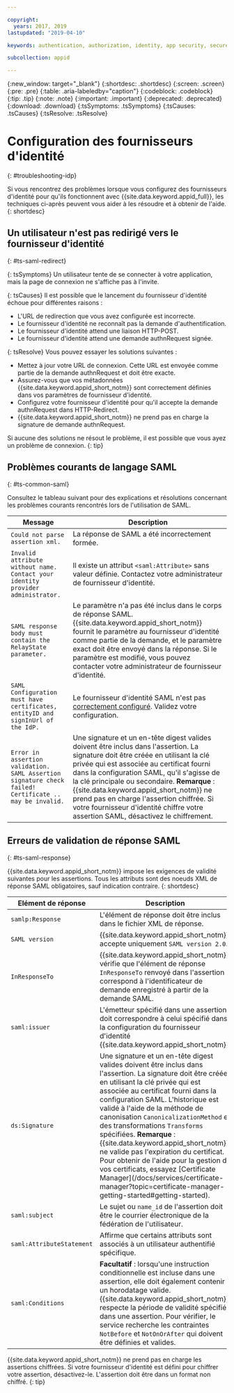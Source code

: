 ```yaml
---

copyright:
  years: 2017, 2019
lastupdated: "2019-04-10"

keywords: authentication, authorization, identity, app security, secure, development, idp, troubleshooting, redirected, validation

subcollection: appid

---
```


{:new_window: target="_blank"}
{:shortdesc: .shortdesc}
{:screen: .screen}
{:pre: .pre}
{:table: .aria-labeledby="caption"}
{:codeblock: .codeblock}
{:tip: .tip}
{:note: .note}
{:important: .important}
{:deprecated: .deprecated}
{:download: .download}
{:tsSymptoms: .tsSymptoms}
{:tsCauses: .tsCauses}
{:tsResolve: .tsResolve}

# Configuration des fournisseurs d'identité
{: #troubleshooting-idp}

Si vous rencontrez des problèmes lorsque vous configurez des fournisseurs d'identité pour qu'ils fonctionnent avec {{site.data.keyword.appid_full}}, les techniques ci-après peuvent vous aider à les résoudre et à obtenir de l'aide.
{: shortdesc}


## Un utilisateur n'est pas redirigé vers le fournisseur d'identité
{: #ts-saml-redirect}

{: tsSymptoms}
Un utilisateur tente de se connecter à votre application, mais la page de connexion ne s'affiche pas à l'invite.

{: tsCauses}
Il est possible que le lancement du fournisseur d'identité échoue pour différentes raisons :

* L'URL de redirection que vous avez configurée  est incorrecte.
* Le fournisseur d'identité ne reconnaît pas la demande d'authentification.
* Le fournisseur d'identité attend une liaison HTTP-POST.
* Le fournisseur d'identité attend une demande authnRequest signée.

{: tsResolve}
Vous pouvez essayer les solutions suivantes :

* Mettez à jour votre URL de connexion. Cette URL est envoyée comme partie de la demande authnRequest et doit être exacte.
* Assurez-vous que vos métadonnées {{site.data.keyword.appid_short_notm}} sont correctement définies dans vos paramètres de fournisseur d'identité.
* Configurez votre fournisseur d'identité pour qu'il accepte la demande authnRequest dans HTTP-Redirect.
* {{site.data.keyword.appid_short_notm}} ne prend pas en charge la signature de demande authnRequest.

Si aucune des solutions ne résout le problème, il est possible que vous ayez un problème de connexion.
{: tip}


## Problèmes courants de langage SAML
{: #ts-common-saml}

Consultez le tableau suivant pour des explications et résolutions concernant les problèmes courants rencontrés lors de l'utilisation de SAML.

<table summary="Chaque ligne du tableau se lit de gauche à droite, avec l'état du cluster à la colonne 1 et une description à la colonne 2.">
  <thead>
    <th>Message</th>
    <th>Description</th>
  </thead>
  <tbody>
    <tr>
      <td><code>Could not parse assertion xml.</code></td>
      <td>La réponse de SAML a été incorrectement formée.</td>
    </tr>
    <tr>
      <td><code>Invalid attribute without name. Contact your identity provider administrator.</code></td>
      <td>Il existe un attribut <code>&lt;saml:Attribute&gt;</code> sans valeur définie. Contactez votre administrateur de fournisseur d'identité.</td>
    </tr>
    <tr>
      <td><code>SAML response body must contain the RelayState parameter.</code></td>
      <td>Le paramètre n'a pas été inclus dans le corps de réponse SAML. {{site.data.keyword.appid_short_notm}} fournit le paramètre au fournisseur d'identité comme partie de la demande, et le paramètre exact doit être envoyé dans la réponse. Si le paramètre est modifié, vous pouvez contacter votre administrateur de fournisseur d'identité. </td>
    </tr>
    <tr>
      <td><code>SAML Configuration must have certificates, entityID and signInUrl of the IdP.</code></td>
      <td>Le fournisseur d'identité SAML n'est pas <a href="/docs/services/appid?topic=appid-enterprise#enterprise" target="_blank">correctement configuré</a>. Validez votre configuration.</td>
    </tr>
    <tr>
      <td><code>Error in assertion validation. SAML Assertion signature check failed! Certificate .. may be invalid.</code></td>
      <td>Une signature et un en-tête digest valides doivent être inclus dans l'assertion. La signature doit être créée en utilisant la clé privée qui est associée au certificat fourni dans la configuration SAML, qu'il s'agisse de la clé principale ou secondaire. <strong>Remarque</strong> : {{site.data.keyword.appid_short_notm}} ne prend pas en charge l'assertion chiffrée. Si votre fournisseur d'identité chiffre votre assertion SAML, désactivez le chiffrement.</td>
    </tr>
  </tbody>
</table>



## Erreurs de validation de réponse SAML
{: #ts-saml-response}

{{site.data.keyword.appid_short_notm}} impose les exigences de validité suivantes pour les assertions. Tous les attributs sont des noeuds XML de réponse SAML obligatoires, sauf indication contraire.
{: shortdesc}


<table summary="Chaque ligne du tableau se lit de gauche à droite, avec l'élément de réponse dans la colonne 1 et une description dans la colonne 2.">
  <thead>
    <th>Elément de réponse</th>
    <th>Description</th>
  </thead>
  <tbody>
    <tr>
      <td><code>samlp:Response</code></td>
      <td>L'élément de réponse doit être inclus dans le fichier XML de réponse.</td>
    </tr>
    <tr>
      <td><code>SAML version</code></td>
      <td>{{site.data.keyword.appid_short_notm}} accepte uniquement <code>SAML version 2.0</code>.</td>
    </tr>
    <tr>
      <td><code>InResponseTo</code></td>
      <td>{{site.data.keyword.appid_short_notm}} vérifie que l'élément de réponse <code>InResponseTo</code> renvoyé dans l'assertion correspond à l'identificateur de demande enregistré à partir de la demande SAML.</td>
    </tr>
    <tr>
      <td><code>saml:issuer</code></td>
      <td>L'émetteur spécifié dans une assertion doit correspondre à celui spécifié dans la configuration du fournisseur d'identité {{site.data.keyword.appid_short_notm}}.</td>
    </tr>
    <tr>
      <td><code>ds:Signature</code></td>
      <td>Une signature et un en-tête digest valides doivent être inclus dans l'assertion. La signature doit être créée en utilisant la clé privée qui est associée au certificat fourni dans la configuration SAML. L'historique est validé à l'aide de la méthode de canonisation <code>CanonicalizationMethod</code> et des transformations <code>Transforms</code> spécifiées. <strong>Remarque</strong> : {{site.data.keyword.appid_short_notm}} ne valide pas l'expiration du certificat. Pour obtenir de l'aide pour la gestion de vos certificats, essayez [Certificate Manager](/docs/services/certificate-manager?topic=certificate-manager-getting-started#getting-started).</td>
    </tr>
    <tr>
      <td><code>saml:subject</code></td>
      <td>Le sujet ou <code>name_id</code> de l'assertion doit être le courrier électronique de la fédération de l'utilisateur.</td>
    </tr>
    <tr>
      <td><code>saml:AttributeStatement</code></td>
      <td>Affirme que certains attributs sont associés à un utilisateur authentifié spécifique.</td>
    </tr>
    <tr>
      <td><code>saml:Conditions</code></td>
      <td><strong>Facultatif</strong> : lorsqu'une instruction conditionnelle est incluse dans une assertion, elle doit également contenir un horodatage valide. {{site.data.keyword.appid_short_notm}} respecte la période de validité spécifiée dans une assertion. Pour vérifier, le service recherche les contraintes <code>NotBefore</code> et <code>NotOnOrAfter</code> qui doivent être définies et valides.</td>
    </tr>
  </tbody>
</table>

{{site.data.keyword.appid_short_notm}} ne prend pas en charge les assertions chiffrées. Si votre fournisseur d'identité est défini pour chiffrer votre assertion, désactivez-le. L'assertion doit être dans un format non chiffré.
{: tip}
